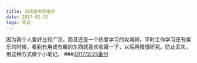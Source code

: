 ```yaml
---
title: 浏览器书签备份
date: 2017-02-25
tags: 笔记
---
```

因为我个人爱好比较广泛，而且还是一个热爱学习的攻城狮，平时工作学习还有娱乐的时候，看到有用或有趣的东西就喜欢收藏一下，以后再慢慢研究。防止丢失，用这种方式做个小笔记。
###[2017/2/25备份](./2017/extend/bookmarks_2017_2_25.html)
